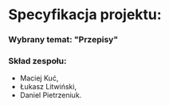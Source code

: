 # Specyfikacja projektu:

### Wybrany temat: "Przepisy"
### Skład zespołu:
- Maciej Kuć,
- Łukasz Litwiński,
- Daniel Pietrzeniuk.